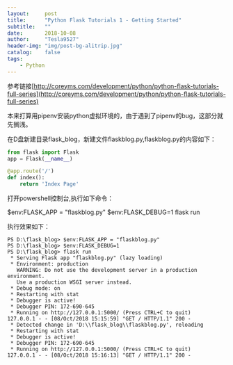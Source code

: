```yaml
---
layout:     post
title:      "Python Flask Tutorials 1 - Getting Started"
subtitle:   ""
date:       2018-10-08
author:     "Tesla9527"
header-img: "img/post-bg-alitrip.jpg"
catalog:    false
tags:
    - Python
---
```


参考链接[http://coreyms.com/development/python/python-flask-tutorials-full-series](http://coreyms.com/development/python/python-flask-tutorials-full-series)

本来打算用pipenv安装python虚拟环境的，由于遇到了pipenv的bug，这部分就先搁浅。

在D盘新建目录flask_blog，新建文件flaskblog.py,flaskblog.py的内容如下：

```python
from flask import Flask
app = Flask(__name__)

@app.route('/')
def index():
    return 'Index Page'

```

打开powershell控制台,执行如下命令：

$env:FLASK_APP = "flaskblog.py"
$env:FLASK_DEBUG=1
flask run

执行效果如下：
```
PS D:\flask_blog> $env:FLASK_APP = "flaskblog.py"
PS D:\flask_blog> $env:FLASK_DEBUG=1
PS D:\flask_blog> flask run
 * Serving Flask app "flaskblog.py" (lazy loading)
 * Environment: production
   WARNING: Do not use the development server in a production environment.
   Use a production WSGI server instead.
 * Debug mode: on
 * Restarting with stat
 * Debugger is active!
 * Debugger PIN: 172-690-645
 * Running on http://127.0.0.1:5000/ (Press CTRL+C to quit)
127.0.0.1 - - [08/Oct/2018 15:15:59] "GET / HTTP/1.1" 200 -
 * Detected change in 'D:\\flask_blog\\flaskblog.py', reloading
 * Restarting with stat
 * Debugger is active!
 * Debugger PIN: 172-690-645
 * Running on http://127.0.0.1:5000/ (Press CTRL+C to quit)
127.0.0.1 - - [08/Oct/2018 15:16:13] "GET / HTTP/1.1" 200 -
```